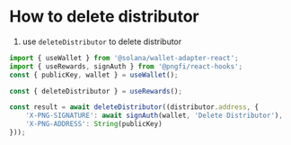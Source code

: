 # How to delete distributor

1. use `deleteDistributor` to delete distributor

```ts
import { useWallet } from '@solana/wallet-adapter-react';
import { useRewards, signAuth } from '@pngfi/react-hooks';
const { publicKey, wallet } = useWallet();

const { deleteDistributor } = useRewards();

const result = await deleteDistributor((distributor.address, {
    'X-PNG-SIGNATURE': await signAuth(wallet, 'Delete Distributor'),
    'X-PNG-ADDRESS': String(publicKey)
}));
```
